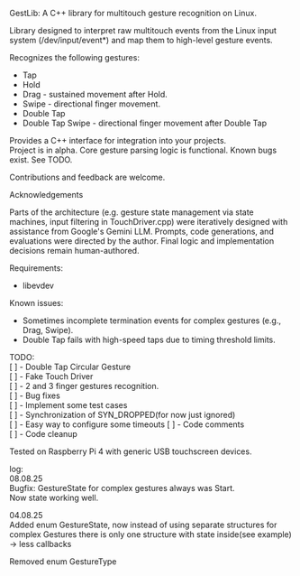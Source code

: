 GestLib: A C++ library for multitouch gesture recognition on Linux.  

Library designed to interpret raw multitouch events from the Linux input system (/dev/input/event*) 
and map them to high-level gesture events.  

Recognizes the following gestures:  
- Tap  
- Hold  
- Drag - sustained movement after Hold.  
- Swipe - directional finger movement.  
- Double Tap  
- Double Tap Swipe - directional finger movement after Double Tap  

Provides a C++ interface for integration into your projects.  
Project is in alpha. Core gesture parsing logic is functional. 
Known bugs exist. See TODO.  

Contributions and feedback are welcome.  

Acknowledgements  

Parts of the architecture (e.g. gesture state management via state machines, input filtering in TouchDriver.cpp) were iteratively designed with assistance from Google's Gemini LLM. Prompts, code generations, and evaluations were directed by the author. Final logic and implementation decisions remain human-authored.  

Requirements:  
- libevdev  

Known issues:  
- Sometimes incomplete termination events for complex gestures (e.g., Drag, Swipe).  
- Double Tap fails with high-speed taps due to timing threshold limits.  

TODO:  
[ ] - Double Tap Circular Gesture  
[ ] - Fake Touch Driver  
[ ] - 2 and 3 finger gestures recognition.  
[ ] - Bug fixes  
[ ] - Implement some test cases  
[ ] - Synchronization of SYN_DROPPED(for now just ignored)  
[ ] - Easy way to configure some timeouts
[ ] - Code comments  
[ ] - Code cleanup  

Tested on Raspberry Pi 4 with generic USB touchscreen devices.  


log:  
08.08.25  
Bugfix: GestureState for complex gestures always was Start.  
Now state working well.

04.08.25  
Added enum GestureState, now instead of using separate structures for complex Gestures
there is only one structure with state inside(see example) -> less callbacks  
  
Removed enum GestureType

